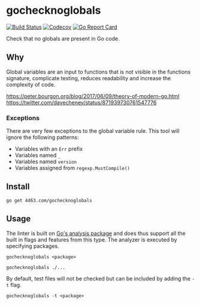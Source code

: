 # gochecknoglobals

[![Build Status](https://img.shields.io/travis/leighmcculloch/gochecknoglobals.svg)](https://travis-ci.org/leighmcculloch/gochecknoglobals)
[![Codecov](https://img.shields.io/codecov/c/github/leighmcculloch/gochecknoglobals.svg)](https://codecov.io/gh/leighmcculloch/gochecknoglobals)
[![Go Report Card](https://goreportcard.com/badge/github.com/leighmcculloch/gochecknoglobals)](https://goreportcard.com/report/github.com/leighmcculloch/gochecknoglobals)

Check that no globals are present in Go code.

## Why

Global variables are an input to functions that is not visible in the functions signature, complicate testing, reduces readability and increase the complexity of code.

https://peter.bourgon.org/blog/2017/06/09/theory-of-modern-go.html
https://twitter.com/davecheney/status/871939730761547776

### Exceptions

There are very few exceptions to the global variable rule. This tool will ignore the following patterns:
 * Variables with an `Err` prefix
 * Variables named `_`
 * Variables named `version`
 * Variables assigned from `regexp.MustCompile()`

## Install

```
go get 4d63.com/gochecknoglobals
```

## Usage

The linter is built on [Go's analysis package] and does thus support all the
built in flags and features from this type. The analyzer is executed by
specifying packages.

[Go's analysis package]: https://pkg.go.dev/golang.org/x/tools/go/analysis

```
gochecknoglobals <package>
```

```
gochecknoglobals ./...
```

By default, test files will not be checked but can be included by adding the
`-t` flag.

```
gochecknoglobals -t <package>
```
